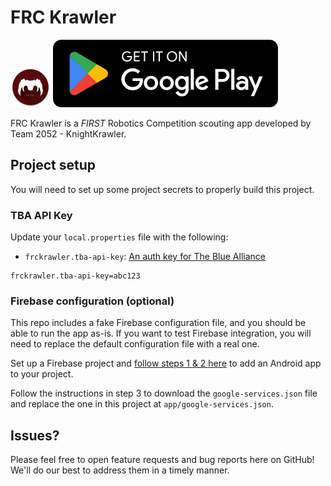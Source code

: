 # FRC Krawler

<img src="https://raw.githubusercontent.com/frc2052/FRC-Krawler/master/art/logoformarketing.jpg" width="64"> [![Google Play](https://github.com/pioug/google-play-badges/blob/main/svg/en.svg)](https://play.google.com/store/apps/details?id=com.team2052.frckrawler&hl=en)

FRC Krawler is a *FIRST* Robotics Competition scouting app developed by Team 2052 - KnightKrawler.

## Project setup
You will need to set up some project secrets to properly build this project.

### TBA API Key
Update your `local.properties` file with the following:

 * `frckrawler.tba-api-key`: [An auth key for The Blue Alliance](https://www.thebluealliance.com/apidocs)

```
frckrawler.tba-api-key=abc123
```

### Firebase configuration (optional)
This repo includes a fake Firebase configuration file, and you should be able to run the app as-is.
If you want to test Firebase integration, you will need to replace the default configuration file 
with a real one.

Set up a Firebase project and [follow steps 1 & 2 here](https://firebase.google.com/docs/android/setup?authuser=1&hl=en#console) to add an Android app to your project.

Follow the instructions in step 3 to download the `google-services.json` file and replace the one in this project at `app/google-services.json`.
  
## Issues?
Please feel free to open feature requests and bug reports here on GitHub! We'll do our best to 
address them in a timely manner.



